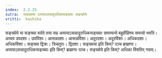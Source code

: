 ```yaml
---
index:  2.2.25
sutra:  सङ्ख्यया ऽव्ययाऽसन्नादूराधिकसङ्ख्याः सङ्ख्येये
vritti:  kashika 
---
```


सङ्ख्येये या सङ्ख्या वर्तते तया सह अव्ययाऽसन्नादूराधिकसङ्ख्याः समस्यन्ते बहुव्रीहिश्च समासो भवति। अव्यय उपदशाः। उपविंशाः। आसन्नदशाः। आसन्नविंशाः। अदूरदशाः। अदूरविंशाः। अधिकदशाः। अधिकविंशाः। सङ्ख्या द्वित्राः। त्रिचतुराः। द्विदशाः। सङ्ख्यया इति किम्? पञ्च ब्राह्मणाः। अव्ययाऽसन्नादूराधिकसङ्ख्याः इति किम्? ब्राह्मणाः पञ्च। सङ्ख्येये इति किम्? अधिका विंशतिर् गवाम्।

